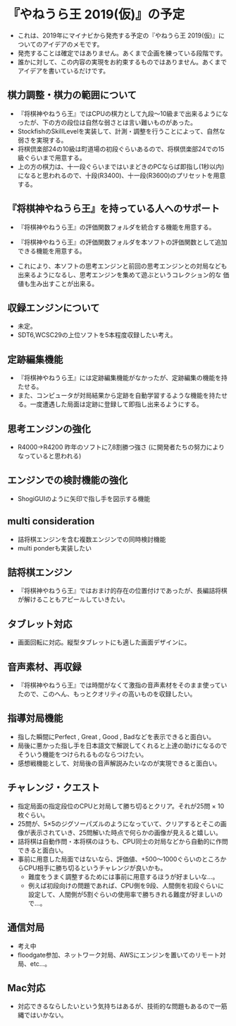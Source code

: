 ﻿
# 『やねうら王 2019(仮)』の予定

- これは、2019年にマイナビから発売する予定の『やねうら王 2019(仮)』についてのアイデアのメモです。
- 発売することは確定ではありません。あくまで企画を練っている段階です。
- 誰かに対して、この内容の実現をお約束するものではありません。あくまでアイデアを書いているだけです。


## 棋力調整・棋力の範囲について

- 『将棋神やねうら王』ではCPUの棋力として九段～10級まで出来るようになったが、下の方の段位は自然な弱さとは言い難いものがあった。
- StockfishのSkillLevelを実装して、計測・調整を行うことによって、自然な弱さを実現する。
- 将棋倶楽部24の10級は町道場の初段ぐらいあるので、将棋倶楽部24での15級ぐらいまで用意する。
- 上の方の棋力は、十一段ぐらいまではいまどきのPCならば即指し(1秒以内)になると思われるので、十段(R3400)、十一段(R3600)のプリセットを用意する。


## 『将棋神やねうら王』を持っている人へのサポート

- 『将棋神やねうら王』の評価関数フォルダを統合する機能を用意する。
- 『将棋神やねうら王』の評価関数フォルダを本ソフトの評価関数として追加できる機能を用意する。

- これにより、本ソフトの思考エンジンと前回の思考エンジンとの対局なども出来るようになるし、思考エンジンを集めて遊ぶというコレクション的な
価値も生み出すことが出来る。


## 収録エンジンについて

- 未定。
- SDT6,WCSC29の上位ソフトを5本程度収録したい考え。


## 定跡編集機能

- 『将棋神やねうら王』には定跡編集機能がなかったが、定跡編集の機能を持たせる。
- また、コンピュータが対局結果から定跡を自動学習するような機能を持たせる。一度遭遇した局面は定跡に登録して即指し出来るようにする。


## 思考エンジンの強化

- R4000→R4200 昨年のソフトに7,8割勝つ強さ (に開発者たちの努力によりなっていると思われる)


## エンジンでの検討機能の強化

- ShogiGUIのように矢印で指し手を図示する機能


## multi consideration

- 詰将棋エンジンを含む複数エンジンでの同時検討機能
- multi ponderも実装したい


## 詰将棋エンジン

- 『将棋神やねうら王』ではおまけ的存在の位置付けであったが、長編詰将棋が解けることもアピールしていきたい。


## タブレット対応

- 画面回転に対応。縦型タブレットにも適した画面デザインに。


## 音声素材、再収録

- 『将棋神やねうら王』では時間がなくて激指の音声素材をそのまま使っていたので、このへん、もっとクオリティの高いものを収録したい。


## 指導対局機能

- 指した瞬間にPerfect , Great , Good , Badなどを表示できると面白い。
- 局後に悪かった指し手を日本語文で解説してくれると上達の助けになるのでそういう機能をつけられるものならつけたい。
- 感想戦機能として、対局後の音声解説みたいなのが実現できると面白い。


## チャレンジ・クエスト

- 指定局面の指定段位のCPUと対局して勝ち切るとクリア。それが25問 × 10枚ぐらい。
- 25問が、5×5のジグソーパズルのようになっていて、クリアするとそこの画像が表示されていき、25問解いた時点で何らかの画像が見えると嬉しい。
- 詰将棋は自動作問・本将棋のほうも、CPU同士の対局などから自動的に作問できると面白い。
- 事前に用意した局面ではないなら、評価値、+500～1000ぐらいのところからCPU相手に勝ち切るというチャレンジが良いかも。
  - 難度をうまく調整するためには事前に用意するほうが好ましいな…。
  - 例えば初段向けの問題であれば、CPU側を9段、人間側を初段ぐらいに設定して、人間側が5割ぐらいの使用率で勝ちきれる難度が好ましいので…。


## 通信対局

- 考え中
- floodgate参加、ネットワーク対局、AWSにエンジンを置いてのリモート対局、etc…。


## Mac対応

- 対応できるならしたいという気持ちはあるが、技術的な問題もあるので一筋縄ではいかない。

